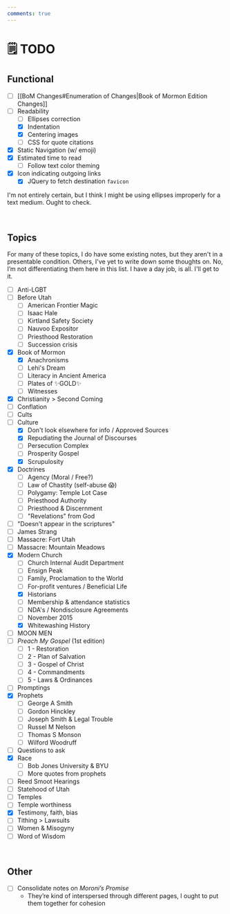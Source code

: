 ```yaml
---
comments: true
---
```

# 🗒️ TODO
## Functional

- [ ] [[BoM Changes#Enumeration of Changes|Book of Mormon Edition Changes]]
- [ ] Readability
	- [ ] Ellipses correction
	- [x] Indentation
	- [x] Centering images
	- [ ] CSS for quote citations
- [x] Static Navigation (w/ emoji)
- [x] Estimated time to read
	- [ ] Follow text color theming
- [x] Icon indicating outgoing links
	- [x] JQuery to fetch destination `favicon`

I'm not entirely certain, but I think I might be using ellipses improperly for a text medium. Ought to check.

&nbsp;

## Topics
For many of these topics, I do have some existing notes, but they aren't in a presentable condition. Others, I've yet to write down some thoughts on. No, I’m not differentiating them here in this list. I have a day job, is all. I'll get to it.

- [ ] Anti-LGBT
- [ ] Before Utah
	- [ ] American Frontier Magic
	- [ ] Isaac Hale
	- [ ] Kirtland Safety Society
	- [ ] Nauvoo Expositor
	- [ ] Priesthood Restoration
	- [ ] Succession crisis
- [x] Book of Mormon
	- [x] Anachronisms
	- [ ] Lehi's Dream
	- [ ] Literacy in Ancient America
	- [ ] Plates of ✨GOLD✨
	- [ ] Witnesses
- [x] Christianity > Second Coming
- [ ] Conflation
- [ ] Cults
- [ ] Culture
	- [x] Don't look elsewhere for info / Approved Sources
	- [x] Repudiating the Journal of Discourses
	- [ ] Persecution Complex
	- [ ] Prosperity Gospel
	- [x] Scrupulosity
- [x] Doctrines
	- [ ] Agency (Moral / Free?)
	- [ ] Law of Chastity (self-abuse 😱)
	- [ ] Polygamy: Temple Lot Case
	- [ ] Priesthood Authority
	- [ ] Priesthood & Discernment
	- [ ] "Revelations" from God
- [ ] "Doesn't appear in the scriptures"
- [ ] James Strang
- [ ] Massacre: Fort Utah
- [ ] Massacre: Mountain Meadows
- [x] Modern Church
	- [ ] Church Internal Audit Department
	- [ ] Ensign Peak
	- [ ] Family, Proclamation to the World
	- [ ] For-profit ventures / Beneficial Life
	- [x] Historians
	- [ ] Membership & attendance statistics
	- [ ] NDA's / Nondisclosure Agreements
	- [ ] November 2015
	- [x] Whitewashing History
- [ ] MOON MEN
- [ ] *Preach My Gospel* (1st edition)
	- [ ] 1 - Restoration
	- [ ] 2 - Plan of Salvation
	- [ ] 3 - Gospel of Christ
	- [ ] 4 - Commandments
	- [ ] 5 - Laws & Ordinances
- [ ] Promptings
- [x] Prophets
	- [ ] George A Smith
	- [ ] Gordon Hinckley
	- [ ] Joseph Smith & Legal Trouble
	- [ ] Russel M Nelson
	- [ ] Thomas S Monson
	- [ ] Wilford Woodruff
- [ ] Questions to ask
- [x] Race
	- [ ] Bob Jones University & BYU
	- [ ] More quotes from prophets
- [ ] Reed Smoot Hearings
- [ ] Statehood of Utah
- [ ] Temples
- [ ] Temple worthiness
- [x] Testimony, faith, bias
- [ ] Tithing > Lawsuits
- [ ] Women & Misogyny
- [ ] Word of Wisdom

&nbsp;

## Other
- [ ] Consolidate notes on *Moroni’s Promise*
	- They’re kind of interspersed through different pages, I ought to put them together for cohesion